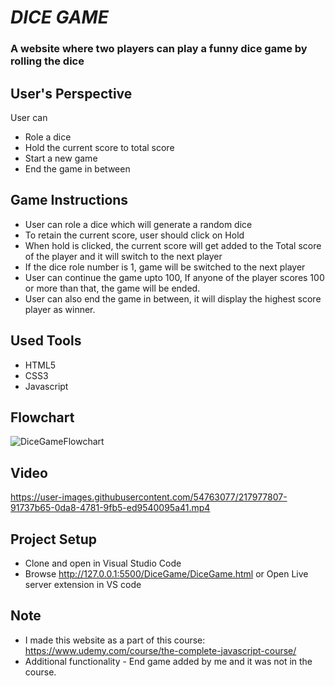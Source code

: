 # ***DICE GAME***

### A website where two players can play a funny dice game by rolling the dice 

## User's Perspective 
User can
  * Role a dice
  * Hold the current score to total score
  * Start a new game 
  * End the game in between

## Game Instructions
* User can role a dice which will generate a random dice 
* To retain the current score, user should click on Hold
* When hold is clicked, the current score will get added to the Total score of the player and it will switch to the next player
* If the dice role number is 1, game will be switched to the next player 
* User can continue the game upto 100, If anyone of the player scores 100 or more than that, the game will be ended. 
* User can also end the game in between, it will display the highest score player as winner. 

## Used Tools 
* HTML5
* CSS3
* Javascript 

## Flowchart 

![DiceGameFlowchart](https://user-images.githubusercontent.com/54763077/217890909-1f204adb-ca89-4563-84d4-1941c62f4c9e.png)


## Video 

https://user-images.githubusercontent.com/54763077/217977807-91737b65-0da8-4781-9fb5-ed9540095a41.mp4

## Project Setup
* Clone and open in Visual Studio Code
* Browse http://127.0.0.1:5500/DiceGame/DiceGame.html or Open Live server extension in VS code

## Note
* I made this website as a part of this course: https://www.udemy.com/course/the-complete-javascript-course/ 
* Additional functionality - End game added by me and it was not in the course. 
